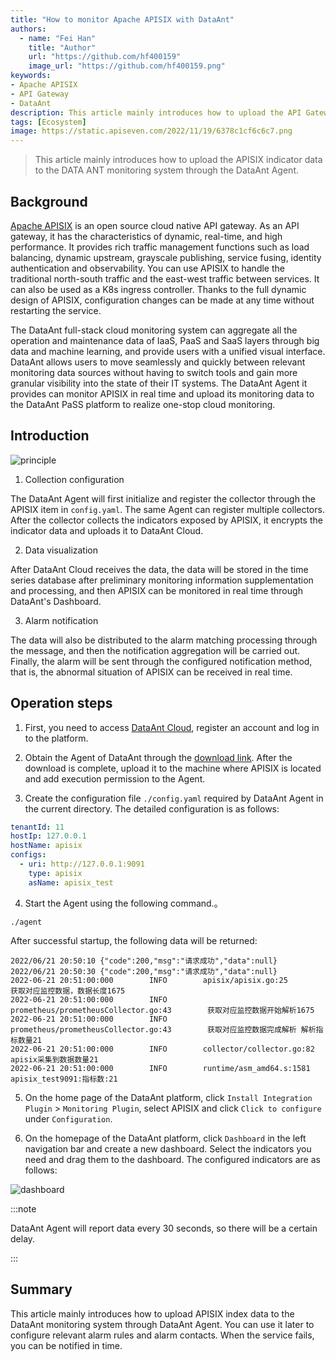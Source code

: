 ```yaml
---
title: "How to monitor Apache APISIX with DataAnt"
authors:
  - name: "Fei Han"
    title: "Author"
    url: "https://github.com/hf400159"
    image_url: "https://github.com/hf400159.png"
keywords: 
- Apache APISIX
- API Gateway
- DataAnt
description: This article mainly introduces how to upload the API Gateway Apache APISIX indicator data to the DataAnt monitoring system through the DataAnt Agent.
tags: [Ecosystem]
image: https://static.apiseven.com/2022/11/19/6378c1cf6c6c7.png
---
```


> This article mainly introduces how to upload the APISIX indicator data to the DATA ANT monitoring system through the DataAnt Agent.

<!--truncate-->

## Background

[Apache APISIX](https://github.com/apache/apisix) is an open source cloud native API gateway. As an API gateway, it has the characteristics of dynamic, real-time, and high performance. It provides rich traffic management functions such as load balancing, dynamic upstream, grayscale publishing, service fusing, identity authentication and observability. You can use APISIX to handle the traditional north-south traffic and the east-west traffic between services. It can also be used as a K8s ingress controller. Thanks to the full dynamic design of APISIX, configuration changes can be made at any time without restarting the service.

The DataAnt full-stack cloud monitoring system can aggregate all the operation and maintenance data of IaaS, PaaS and SaaS layers through big data and machine learning, and provide users with a unified visual interface. DataAnt allows users to move seamlessly and quickly between relevant monitoring data sources without having to switch tools and gain more granular visibility into the state of their IT systems. The DataAnt Agent it provides can monitor APISIX in real time and upload its monitoring data to the DataAnt PaSS platform to realize one-stop cloud monitoring.

## Introduction

![principle](https://static.apiseven.com/2022/blog/0705/1.svg)

1. Collection configuration

  The DataAnt Agent will first initialize and register the collector through the APISIX item in `config.yaml`. The same Agent can register multiple collectors. After the collector collects the indicators exposed by APISIX, it encrypts the indicator data and uploads it to DataAnt Cloud.

2. Data visualization

  After DataAnt Cloud receives the data, the data will be stored in the time series database after preliminary monitoring information supplementation and processing, and then APISIX can be monitored in real time through DataAnt's Dashboard.

3. Alarm notification

  The data will also be distributed to the alarm matching processing through the message, and then the notification aggregation will be carried out. Finally, the alarm will be sent through the configured notification method, that is, the abnormal situation of APISIX can be received in real time.

## Operation steps

1. First, you need to access [DataAnt Cloud](http://139.224.11.158), register an account and log in to the platform.

2. Obtain the Agent of DataAnt through the [download link](https://pan.baidu.com/s/1fabvSiDLDh8ZRTjpzINHLg?pwd=87d4). After the download is complete, upload it to the machine where APISIX is located and add execution permission to the Agent.

3. Create the configuration file `./config.yaml` required by DataAnt Agent in the current directory. The detailed configuration is as follows:

  ```yaml
  tenantId: 11
  hostIp: 127.0.0.1
  hostName: apisix
  configs:
    - uri: http://127.0.0.1:9091
      type: apisix
      asName: apisix_test
  ```

4. Start the Agent using the following command.。

  ```shell
  ./agent
  ```

  After successful startup, the following data will be returned:

   ```shell
  2022/06/21 20:50:10 {"code":200,"msg":"请求成功","data":null}
  2022/06/21 20:50:30 {"code":200,"msg":"请求成功","data":null}
  2022-06-21 20:51:00:000        INFO        apisix/apisix.go:25        获取对应监控数据，数据长度1675
  2022-06-21 20:51:00:000        INFO        prometheus/prometheusCollector.go:43        获取对应监控数据开始解析1675
  2022-06-21 20:51:00:000        INFO        prometheus/prometheusCollector.go:43        获取对应监控数据完成解析 解析指标数量21
  2022-06-21 20:51:00:000        INFO        collector/collector.go:82        apisix采集到数据数量21
  2022-06-21 20:51:00:000        INFO        runtime/asm_amd64.s:1581        apisix_test9091:指标数:21
  ```

5. On the home page of the DataAnt platform, click `Install Integration Plugin` > `Monitoring Plugin`, select APISIX and click `Click to configure` under `Configuration`.

6. On the homepage of the DataAnt platform, click `Dashboard` in the left navigation bar and create a new dashboard. Select the indicators you need and drag them to the dashboard. The configured indicators are as follows:

  ![dashboard](https://static.apiseven.com/2022/blog/0705/2.PNG)

  :::note

  DataAnt Agent will report data every 30 seconds, so there will be a certain delay.

  :::

## Summary

This article mainly introduces how to upload APISIX index data to the DataAnt monitoring system through DataAnt Agent. You can use it later to configure relevant alarm rules and alarm contacts. When the service fails, you can be notified in time.
